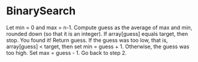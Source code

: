 # BinarySearch

Let min = 0 and max = n-1.
Compute guess as the average of max and min, rounded down (so that it is an integer).
If array[guess] equals target, then stop. You found it! Return guess.
If the guess was too low, that is, array[guess] < target, then set min = guess + 1.
Otherwise, the guess was too high. Set max = guess - 1.
Go back to step 2.

